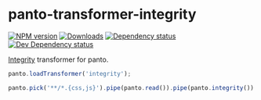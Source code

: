# panto-transformer-integrity
[![NPM version][npm-image]][npm-url] [![Downloads][downloads-image]][npm-url] [![Dependency status][david-dm-image]][david-dm-url] [![Dev Dependency status][david-dm-dev-image]][david-dm-dev-url]

[Integrity](https://w3c.github.io/webappsec-subresource-integrity/) transformer for panto.

```js
panto.loadTransformer('integrity');

panto.pick('**/*.{css,js}').pipe(panto.read()).pipe(panto.integrity()).end();
```

[npm-url]: https://npmjs.org/package/panto-transformer-integrity
[downloads-image]: http://img.shields.io/npm/dm/panto-transformer-integrity.svg
[npm-image]: http://img.shields.io/npm/v/panto-transformer-integrity.svg
[david-dm-url]:https://david-dm.org/pantojs/panto-transformer-integrity
[david-dm-image]:https://david-dm.org/pantojs/panto-transformer-integrity.svg
[david-dm-dev-url]:https://david-dm.org/pantojs/panto-transformer-integrity#info=devDependencies
[david-dm-dev-image]:https://david-dm.org/pantojs/panto-transformer-integrity/dev-status.svg
